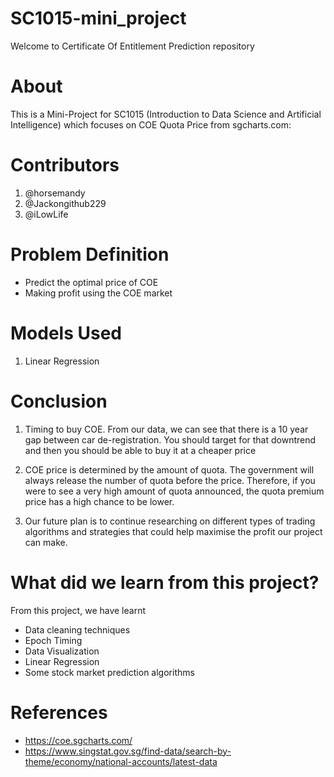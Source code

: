 # SC1015-mini_project
Welcome to Certificate Of Entitlement Prediction repository

# About
This is a Mini-Project for SC1015 (Introduction to Data Science and Artificial Intelligence) which focuses on COE Quota Price from sgcharts.com:

# Contributors
  1. @horsemandy
  2. @Jackongithub229
  3. @iLowLife

# Problem Definition
  * Predict the optimal price of COE 
  * Making profit using the COE market

# Models Used
  1. Linear Regression

# Conclusion
 1. Timing to buy COE.
    From our data, we can see that there is a 10 year gap between car de-registration. 
    You should target for that downtrend and then you should be able to buy it at a cheaper price

 2. COE price is determined by the amount of quota.
    The government will always release the number of quota before the price.
    Therefore, if you were to see a very high amount of quota announced, the quota premium price has a high chance to be lower.

 3. Our future plan is to continue researching on different types of trading algorithms and strategies that could help maximise the profit our project can make.

# What did we learn from this project?
From this project, we have learnt
 * Data cleaning techniques
 * Epoch Timing
 * Data Visualization
 * Linear Regression
 * Some stock market prediction algorithms

# References
  - https://coe.sgcharts.com/
  - https://www.singstat.gov.sg/find-data/search-by-theme/economy/national-accounts/latest-data
